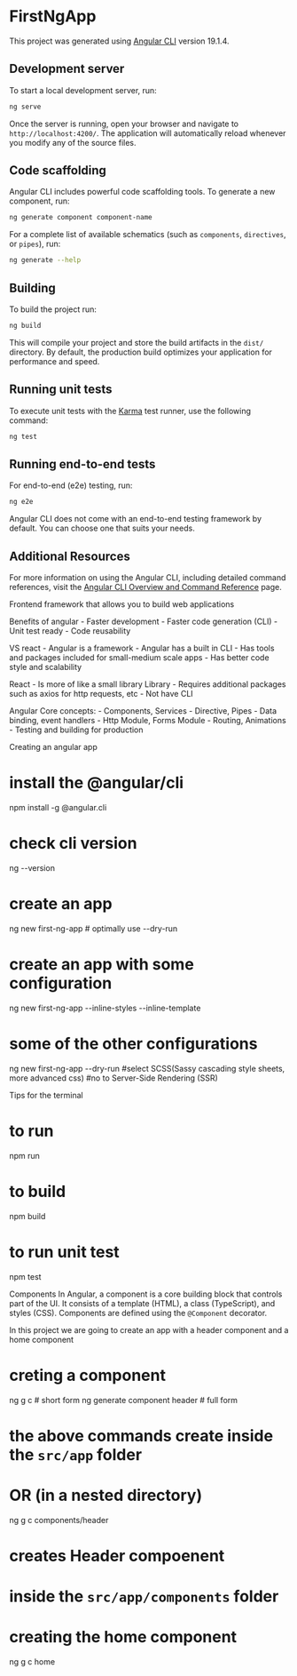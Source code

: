 # FirstNgApp

This project was generated using [Angular CLI](https://github.com/angular/angular-cli) version 19.1.4.

## Development server

To start a local development server, run:

```bash
ng serve
```

Once the server is running, open your browser and navigate to `http://localhost:4200/`. The application will automatically reload whenever you modify any of the source files.

## Code scaffolding

Angular CLI includes powerful code scaffolding tools. To generate a new component, run:

```bash
ng generate component component-name
```

For a complete list of available schematics (such as `components`, `directives`, or `pipes`), run:

```bash
ng generate --help
```

## Building

To build the project run:

```bash
ng build
```

This will compile your project and store the build artifacts in the `dist/` directory. By default, the production build optimizes your application for performance and speed.

## Running unit tests

To execute unit tests with the [Karma](https://karma-runner.github.io) test runner, use the following command:

```bash
ng test
```

## Running end-to-end tests

For end-to-end (e2e) testing, run:

```bash
ng e2e
```

Angular CLI does not come with an end-to-end testing framework by default. You can choose one that suits your needs.

## Additional Resources

For more information on using the Angular CLI, including detailed command references, visit the [Angular CLI Overview and Command Reference](https://angular.dev/tools/cli) page.









































Frontend framework that allows you to build web applications 

Benefits of angular 
    - Faster development 
    - Faster code generation (CLI)
    - Unit test ready
    - Code reusability 

VS react 
    - Angular is a framework
    - Angular has a built in CLI
    - Has tools and packages included for small-medium scale apps 
    - Has better code style and scalability 

React 
    - Is more of like a small library Library 
    - Requires additional packages such as axios for http requests, etc
    - Not have CLI


Angular Core concepts: 
    - Components, Services 
    - Directive, Pipes 
    - Data binding, event handlers 
    - Http Module, Forms Module 
    - Routing, Animations
    - Testing and building for production

Creating an angular app
# install the @angular/cli
npm install -g @angular.cli

# check cli version 
ng --version 

# create an app 
ng new first-ng-app # optimally use --dry-run

# create an app with some configuration 
ng new first-ng-app --inline-styles --inline-template

# some of the other configurations
ng new first-ng-app --dry-run
#select SCSS(Sassy cascading style sheets, more advanced css)
#no to Server-Side Rendering (SSR)

Tips for the terminal 
# to run 
npm run

# to build 
npm build

# to run unit test
npm test





Components 
In Angular, a component is a core building block that controls part of the UI. It consists of a template (HTML), a class (TypeScript), and styles (CSS). Components are defined using the `@Component` decorator.

In this project we are going to create an app with a header component and a home component

# creting a component
ng g c <nameOfComponetn> # short form 
ng generate component header # full form 
# the above commands create inside the `src/app` folder

# OR  (in a nested directory)
ng g c components/header
# creates Header compoenent
# inside the `src/app/components` folder


# creating the home component
ng g c home